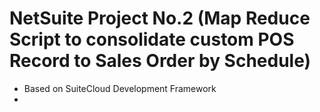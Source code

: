 # NetSuite Project No.2 (Map Reduce Script to consolidate custom POS Record to Sales Order by Schedule) 

- Based on SuiteCloud Development Framework
- 
